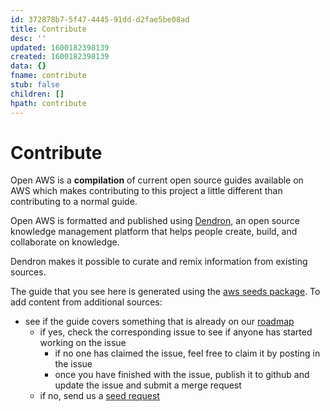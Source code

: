 ```yaml
---
id: 372878b7-5f47-4445-91dd-d2fae5be08ad
title: Contribute
desc: ''
updated: 1600182398139
created: 1600182398139
data: {}
fname: contribute
stub: false
children: []
hpath: contribute
---
```

# Contribute

Open AWS is a **compilation** of current open source guides available on AWS which makes contributing to this project a little different than contributing to a normal guide. 

Open AWS is formatted and published using [Dendron](https://dendron.so), an open source knowledge management platform that helps people create, build, and collaborate on knowledge. 

Dendron makes it possible to curate and remix information from existing sources. 

The guide that you see here is generated using the [aws seeds package](https://github.com/dendronhq/seeds.aws). To add content from additional sources:

- see if the guide covers something that is already on our [roadmap](6cd09d9c-6929-423c-9bb0-a117e8215473)
  - if yes, check the corresponding issue to see if anyone has started working on the issue
    - if no one has claimed the issue, feel free to claim it by posting in the issue
    - once you have finished with the issue, publish it to github and update the issue and submit a merge request
  - if no, send us a [seed request](TODO) 
